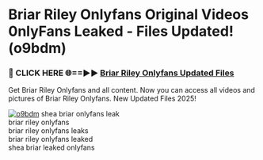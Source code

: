 # Briar Riley Onlyfans Original Videos 0nlyFans Leaked - Files Updated! (o9bdm)

<h3>🔴 CLICK HERE 🌐==►► <a href="https://tinyurl.com/2jnfzry5" rel="nofollow">Briar Riley Onlyfans Updated Files</a></h3>

Get Briar Riley Onlyfans and all content. Now you can access all videos and pictures of Briar Riley Onlyfans. New Updated Files 2025!

[![o9bdm](https://i.imgur.com/GyGTBgg.gif)](https://tinyurl.com/2jnfzry5)
shea briar onlyfans leak<br>
briar riley onlyfans<br>
briar riley onlyfans leaks<br>
briar riley onlyfans leaked<br>
shea briar leaked onlyfans